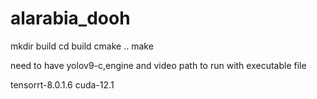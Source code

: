 # alarabia_dooh

mkdir build
cd build
cmake ..
make

need to have yolov9-c,engine and video path to run with executable file

tensorrt-8.0.1.6
cuda-12.1
